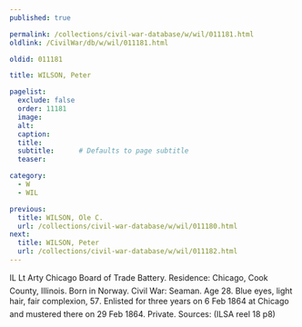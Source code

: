 ```yaml
---
published: true

permalink: /collections/civil-war-database/w/wil/011181.html
oldlink: /CivilWar/db/w/wil/011181.html

oldid: 011181

title: WILSON, Peter

pagelist:
  exclude: false
  order: 11181
  image: 
  alt:
  caption:
  title:
  subtitle:      # Defaults to page subtitle
  teaser:

category: 
  - W 
  - WIL

previous:
  title: WILSON, Ole C.
  url: /collections/civil-war-database/w/wil/011180.html  
next:
  title: WILSON, Peter
  url: /collections/civil-war-database/w/wil/011182.html   
---
```

IL Lt Arty &#147;Chicago Board of Trade&#148; Battery. Residence: Chicago, Cook County, Illinois. Born in Norway. Civil War: Seaman. Age 28. Blue eyes, light hair, fair complexion, 5&#146;7&#148;. Enlisted for three years on 6 Feb 1864 at Chicago and mustered there on 29 Feb 1864. Private. Sources: (ILSA reel 18 p8)